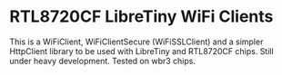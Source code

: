 # RTL8720CF LibreTiny WiFi Clients
This is a WiFiClient, WiFiClientSecure (WiFiSSLClient) and a simpler HttpClient library to be used with LibreTiny and RTL8720CF chips. Still under heavy development. Tested on wbr3 chips.
